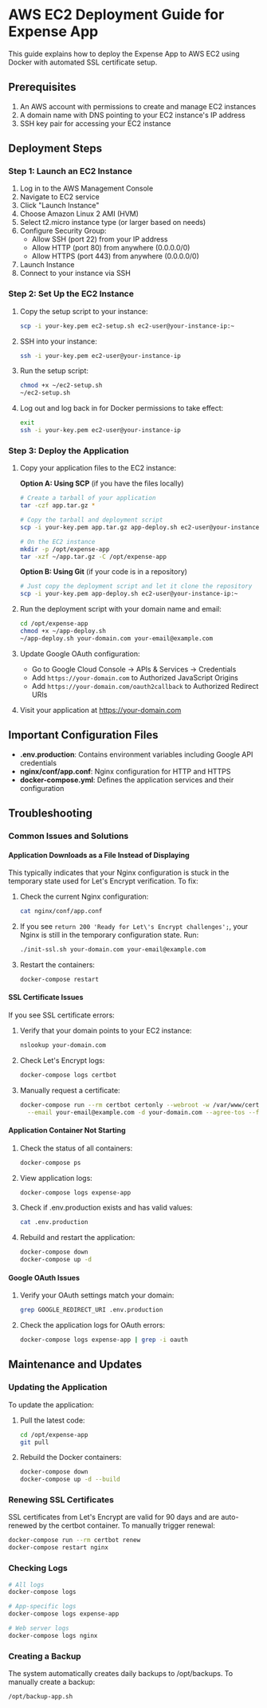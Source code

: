 # AWS EC2 Deployment Guide for Expense App

This guide explains how to deploy the Expense App to AWS EC2 using Docker with automated SSL certificate setup.

## Prerequisites

1. An AWS account with permissions to create and manage EC2 instances
2. A domain name with DNS pointing to your EC2 instance's IP address
3. SSH key pair for accessing your EC2 instance

## Deployment Steps

### Step 1: Launch an EC2 Instance

1. Log in to the AWS Management Console
2. Navigate to EC2 service
3. Click "Launch Instance"
4. Choose Amazon Linux 2 AMI (HVM)
5. Select t2.micro instance type (or larger based on needs)
6. Configure Security Group:
   - Allow SSH (port 22) from your IP address
   - Allow HTTP (port 80) from anywhere (0.0.0.0/0)
   - Allow HTTPS (port 443) from anywhere (0.0.0.0/0)
7. Launch Instance
8. Connect to your instance via SSH

### Step 2: Set Up the EC2 Instance

1. Copy the setup script to your instance:
   ```bash
   scp -i your-key.pem ec2-setup.sh ec2-user@your-instance-ip:~
   ```

2. SSH into your instance:
   ```bash
   ssh -i your-key.pem ec2-user@your-instance-ip
   ```

3. Run the setup script:
   ```bash
   chmod +x ~/ec2-setup.sh
   ~/ec2-setup.sh
   ```

4. Log out and log back in for Docker permissions to take effect:
   ```bash
   exit
   ssh -i your-key.pem ec2-user@your-instance-ip
   ```

### Step 3: Deploy the Application

1. Copy your application files to the EC2 instance:

   **Option A: Using SCP** (if you have the files locally)
   ```bash
   # Create a tarball of your application
   tar -czf app.tar.gz *
   
   # Copy the tarball and deployment script
   scp -i your-key.pem app.tar.gz app-deploy.sh ec2-user@your-instance-ip:~
   
   # On the EC2 instance
   mkdir -p /opt/expense-app
   tar -xzf ~/app.tar.gz -C /opt/expense-app
   ```

   **Option B: Using Git** (if your code is in a repository)
   ```bash
   # Just copy the deployment script and let it clone the repository
   scp -i your-key.pem app-deploy.sh ec2-user@your-instance-ip:~
   ```

2. Run the deployment script with your domain name and email:
   ```bash
   cd /opt/expense-app
   chmod +x ~/app-deploy.sh
   ~/app-deploy.sh your-domain.com your-email@example.com
   ```

3. Update Google OAuth configuration:
   - Go to Google Cloud Console → APIs & Services → Credentials
   - Add `https://your-domain.com` to Authorized JavaScript Origins
   - Add `https://your-domain.com/oauth2callback` to Authorized Redirect URIs

4. Visit your application at https://your-domain.com

## Important Configuration Files

- **.env.production**: Contains environment variables including Google API credentials
- **nginx/conf/app.conf**: Nginx configuration for HTTP and HTTPS
- **docker-compose.yml**: Defines the application services and their configuration

## Troubleshooting

### Common Issues and Solutions

#### Application Downloads as a File Instead of Displaying

This typically indicates that your Nginx configuration is stuck in the temporary state used for Let's Encrypt verification. To fix:

1. Check the current Nginx configuration:
   ```bash
   cat nginx/conf/app.conf
   ```

2. If you see `return 200 'Ready for Let\'s Encrypt challenges';`, your Nginx is still in the temporary configuration state. Run:
   ```bash
   ./init-ssl.sh your-domain.com your-email@example.com
   ```

3. Restart the containers:
   ```bash
   docker-compose restart
   ```

#### SSL Certificate Issues

If you see SSL certificate errors:

1. Verify that your domain points to your EC2 instance:
   ```bash
   nslookup your-domain.com
   ```

2. Check Let's Encrypt logs:
   ```bash
   docker-compose logs certbot
   ```

3. Manually request a certificate:
   ```bash
   docker-compose run --rm certbot certonly --webroot -w /var/www/certbot \
     --email your-email@example.com -d your-domain.com --agree-tos --force-renewal
   ```

#### Application Container Not Starting

1. Check the status of all containers:
   ```bash
   docker-compose ps
   ```

2. View application logs:
   ```bash
   docker-compose logs expense-app
   ```

3. Check if .env.production exists and has valid values:
   ```bash
   cat .env.production
   ```

4. Rebuild and restart the application:
   ```bash
   docker-compose down
   docker-compose up -d
   ```

#### Google OAuth Issues

1. Verify your OAuth settings match your domain:
   ```bash
   grep GOOGLE_REDIRECT_URI .env.production
   ```

2. Check the application logs for OAuth errors:
   ```bash
   docker-compose logs expense-app | grep -i oauth
   ```

## Maintenance and Updates

### Updating the Application

To update the application:

1. Pull the latest code:
   ```bash
   cd /opt/expense-app
   git pull
   ```

2. Rebuild the Docker containers:
   ```bash
   docker-compose down
   docker-compose up -d --build
   ```

### Renewing SSL Certificates

SSL certificates from Let's Encrypt are valid for 90 days and are auto-renewed by the certbot container. To manually trigger renewal:

```bash
docker-compose run --rm certbot renew
docker-compose restart nginx
```

### Checking Logs

```bash
# All logs
docker-compose logs

# App-specific logs
docker-compose logs expense-app

# Web server logs
docker-compose logs nginx
```

### Creating a Backup

The system automatically creates daily backups to /opt/backups. To manually create a backup:

```bash
/opt/backup-app.sh
```